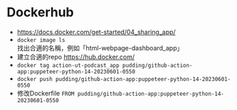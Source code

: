 # Dockerhub

- https://docs.docker.com/get-started/04_sharing_app/
- `docker image ls` 找出合適的名稱，例如「html-webpage-dashboard_app」
- 建立合適的repo https://hub.docker.com/
- `docker tag action-ut-podcast_app pudding/github-action-app:puppeteer-python-14-20230601-0550`
- `docker push pudding/github-action-app:puppeteer-python-14-20230601-0550`
- 修改Dockerfile `FROM pudding/github-action-app:puppeteer-python-14-20230601-0550`
